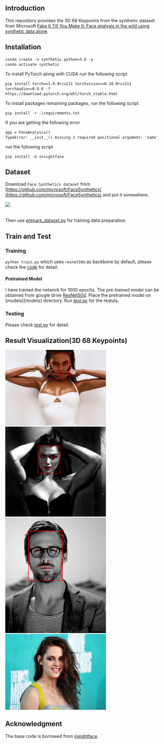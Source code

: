 ## Introduction
This repository provides the 3D 68 Keypoints from the synthetic dataset from Microsoft [Fake It Till You Make It: Face analysis in the wild using synthetic data alone](https://arxiv.org/abs/2109.15102).

## Installation
```
conda create -n synthetic python=3.6 -y
conda activate synthetic 
```

To install PyTorch along with CUDA run the following script
```
pip install torch==1.9.0+cu111 torchvision==0.10.0+cu111 torchaudio==0.9.0 -f https://download.pytorch.org/whl/torch_stable.html
```

To install packages remaining packages, run the following script.
```
pip install -r .\requirements.txt
```

If you are getting the following error 
```
app = FaceAnalysis()
TypeError: __init__() missing 1 required positional argument: 'name'
```
run the following script
```
pip install -U insightface
```

## Dataset
Download `Face Synthetics dataset` from [https://github.com/microsoft/FaceSynthetics](https://github.com/microsoft/FaceSynthetics) and put it somewhere.

<div align="left">
  <img src="https://github.com/microsoft/FaceSynthetics/raw/main/docs/img/dataset_samples_2.jpg" width="640"/>
</div>
<br/>

Then use [prepare_dataset.py](prepare_dataset.py) for training data preparation.


## Train and Test

### Training
`` python train.py `` which uses `resnet50d` as backbone by default, please check the [code](train.py) for detail.

#### Pretrained Model
I have trained the network for 1000 epochs. The pre-trained model can be obtained from google drive
[ResNet50d](https://drive.google.com/file/d/1lglDZypW_1ihWsfCOGS_mNCyaQryAvlb/view?usp=sharing). Place the pretrained model on [models][models] directory. Run [test.py](test.py) for the restuls. 


### Testing
Please check [test.py](test.py) for detail.

## Result Visualization(3D 68 Keypoints)
<div align="left">
  <img src="https://github.com/iamgmujtaba/FaceSynthetics/blob/main/doc/a_indoor_001.png?raw=true" width="320"/>
  <img src="https://github.com/iamgmujtaba/FaceSynthetics/blob/main/doc/a_indoor_009.png?raw=true" width="320"/>
</div>

<div align="left">
  
</div>

<div align="left">
  <img src="https://github.com/iamgmujtaba/FaceSynthetics/blob/main/doc/a_outdoor_008.png?raw=true" width="320"/>
</div>

<div align="left">
  <img src="https://github.com/iamgmujtaba/FaceSynthetics/blob/main/doc/a_outdoor_010.png?raw=true" width="320"/>
</div>

## Acknowledgment
The base code is borrowed from [insightface](https://github.com/deepinsight/insightface).
